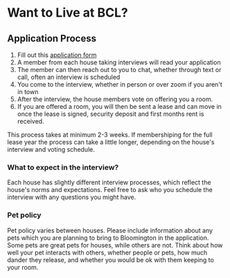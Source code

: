 # Want to Live at BCL?

## Application Process

1. Fill out this [application form](https://docs.google.com/forms/d/e/1FAIpQLSfDdIf3ke8mepx9VzwtEgYo-GBmQkiMHLKS8C9H5A9DsA44pA/viewform)
1. A member from each house taking interviews will read your application
1. The member can then reach out to you to chat, whether through text or call, often an interview is scheduled
1. You come to the interview, whether in person or over zoom if you aren't in town
1. After the interview, the house members vote on offering you a room. 
1. If you are offered a room, you will then be sent a lease and can move in once the lease is signed, security deposit and first months rent is received. 

This process takes at minimum 2-3 weeks. If membershiping for the full lease year the process can take a little longer, depending on the house's interview and voting schedule. 

### What to expect in the interview?
Each house has slightly different interview processes, which reflect the house's norms and expectations. Feel free to ask who you schedule the interview with any questions you might have. 

### Pet policy
Pet policy varies between houses. Please include information about any pets which you are planning to bring to Bloomington in the application. Some pets are great pets for houses, while others are not. Think about how well your pet interacts with others, whether people or pets, how much dander they release, and whether you would be ok with them keeping to your room. 